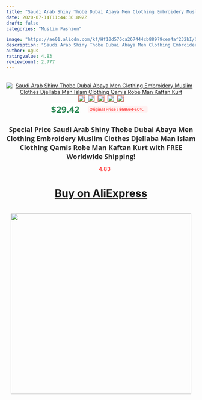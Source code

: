 ```yaml
---
title: "Saudi Arab Shiny Thobe Dubai Abaya Men Clothing Embroidery Muslim Clothes Djellaba Man Islam Clothing Qamis Robe Man Kaftan Kurt"
date: 2020-07-14T11:44:36.892Z
draft: false
categories: "Muslim Fashion"

image: "https://ae01.alicdn.com/kf/Hf10d576ca267444cb88979cea4af232bI/Saudi-Arab-Shiny-Thobe-Dubai-Abaya-Men-Clothing-Embroidery-Muslim-Clothes-Djellaba-Man-Islam-Clothing-Qamis.jpg"
description: "Saudi Arab Shiny Thobe Dubai Abaya Men Clothing Embroidery Muslim Clothes Djellaba Man Islam Clothing Qamis Robe Man Kaftan Kurt"
author: Agus
ratingvalue: 4.83
reviewcount: 2.777
---
```

<br>
<div style="text-align: center;">
<a href="https://s.click.aliexpress.com/e/_9f5yKp" target="_blank" rel="nofollow noopener noreferrer"><img alt="Saudi Arab Shiny Thobe Dubai Abaya Men Clothing Embroidery Muslim Clothes Djellaba Man Islam Clothing Qamis Robe Man Kaftan Kurt" class="magnifier-image" src="https://ae01.alicdn.com/kf/Hf10d576ca267444cb88979cea4af232bI/Saudi-Arab-Shiny-Thobe-Dubai-Abaya-Men-Clothing-Embroidery-Muslim-Clothes-Djellaba-Man-Islam-Clothing-Qamis.jpg_640x640.jpg">
<br>
<img style="border:1px solid salmon" src="https://ae01.alicdn.com/kf/Hf10d576ca267444cb88979cea4af232bI/Saudi-Arab-Shiny-Thobe-Dubai-Abaya-Men-Clothing-Embroidery-Muslim-Clothes-Djellaba-Man-Islam-Clothing-Qamis.jpg_120x120.jpg">&nbsp;&nbsp;<img style="border:1px solid salmon" src="https://ae01.alicdn.com/kf/Hcbdb6d53a87649709271e4783022022fF/Saudi-Arab-Shiny-Thobe-Dubai-Abaya-Men-Clothing-Embroidery-Muslim-Clothes-Djellaba-Man-Islam-Clothing-Qamis.jpg_120x120.jpg">&nbsp;&nbsp;<img style="border:1px solid salmon" src="https://ae01.alicdn.com/kf/H78425a140837451795767aa1f1c7b344q/Saudi-Arab-Shiny-Thobe-Dubai-Abaya-Men-Clothing-Embroidery-Muslim-Clothes-Djellaba-Man-Islam-Clothing-Qamis.jpg_120x120.jpg">&nbsp;&nbsp;<img style="border:1px solid salmon" src="https://ae01.alicdn.com/kf/H7a1dca144bcd4f75bb222594ff79c727T/Saudi-Arab-Shiny-Thobe-Dubai-Abaya-Men-Clothing-Embroidery-Muslim-Clothes-Djellaba-Man-Islam-Clothing-Qamis.jpg_120x120.jpg">&nbsp;&nbsp;<img style="border:1px solid salmon" src="https://ae01.alicdn.com/kf/Hb200060403784b33ae2f5dd9025a2b2bE/Saudi-Arab-Shiny-Thobe-Dubai-Abaya-Men-Clothing-Embroidery-Muslim-Clothes-Djellaba-Man-Islam-Clothing-Qamis.jpg_120x120.jpg"></a></div><br0>
<div style="text-align: center;"><span style="background-color: white; border: 0px; box-sizing: border-box; color: seagreen; display: inline-block; font-family: &quot;open sans&quot; , &quot;arial&quot; , &quot;helvetica&quot; , sans-serif , &quot;heiti&quot;; font-size: 24px; font-stretch: inherit; font-weight: 700; line-height: inherit; margin: 0px 10px 0px 0px; padding: 0px; vertical-align: middle;">$29.42 </span>
<span style="background: rgb(255 , 241 , 241); border-radius: 3px; border: 0px; box-sizing: border-box; color: #ff4747; display: inline-block; font-family: inherit; font-size: 12px; font-stretch: inherit; font-style: inherit; font-variant: inherit; font-weight: 600; line-height: inherit; margin: 0px; padding: 2px 5px; transform: scale(0.9); vertical-align: middle;">Original Price : <b style="text-decoration: line-through;">$58.84 </b> 50%&nbsp;&nbsp;</span></div>
<h1 style="color: #333333; display: inline-block; font-family: &quot;open sans&quot; , &quot;arial&quot; , &quot;helvetica&quot; , sans-serif , &quot;heiti&quot;; font-size: 18px; font-stretch: inherit; font-weight: 700; text-align: center;">Special Price Saudi Arab Shiny Thobe Dubai Abaya Men Clothing Embroidery Muslim Clothes Djellaba Man Islam Clothing Qamis Robe Man Kaftan Kurt with FREE Worldwide Shipping!</h1>
<div style="color: #ff4747; text-align: center;">
<img src="https://4.bp.blogspot.com/-M0ZcTcb-5uY/XleCXlxnR4I/AAAAAAAAAEc/OrjgMkXV1oMQFaCRZj5HQwOCBcu3w1FegCPcBGAYYCw/s1600/star.png" style="height: 15px;">&nbsp;<b>4.83</b></div>
<div class="button_cont" align="center"><a class="buynow_a" href="https://s.click.aliexpress.com/e/_9f5yKp" target="_blank" rel="nofollow noopener noreferrer"><H1>Buy on AliExpress</H1></a></div><br>
<div class="separator" style="clear: both; text-align: center;">
<img src="https://lh3.googleusercontent.com/-pTy5HemUv9M/XlePHvY0dAI/AAAAAAAAAE4/0nX5iRUoIWY8eMW9Dpxeirr157OZliDIgCLcBGAsYHQ/s1600/badge.gif" width="480">
</div>
